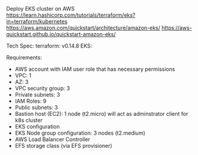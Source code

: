 Deploy EKS cluster on AWS
https://learn.hashicorp.com/tutorials/terraform/eks?in=terraform/kubernetes
https://aws.amazon.com/quickstart/architecture/amazon-eks/
https://aws-quickstart.github.io/quickstart-amazon-eks/

Tech Spec:
terraform: v0.14.8
EKS: 

Requirements:
- AWS account with IAM user role that has necessary permissions
- VPC: 1
- AZ: 3
- VPC security group: 3
- Private subnets: 3
- IAM Roles: 9
- Public subnets: 3
- Bastion host (EC2): 1 node (t2.micro) will act as adminstrator client for k8s cluster
- EKS configuration
- EKS Node group configuration: 3 nodes (t2.medium)
- AWS Load Balancer Controller
- EFS storage class (via EFS provisioner)
